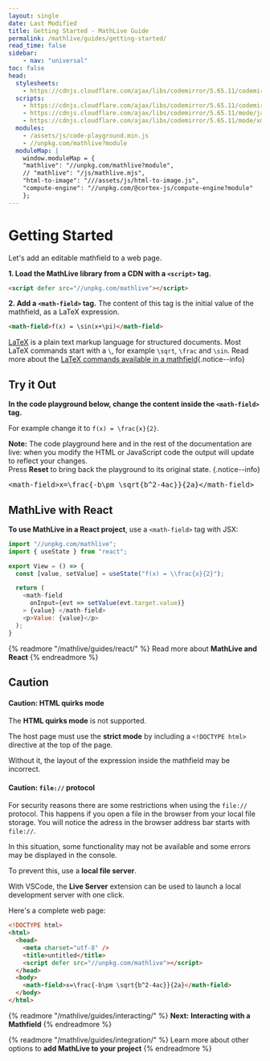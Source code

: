 ```yaml
---
layout: single
date: Last Modified
title: Getting Started - MathLive Guide
permalink: /mathlive/guides/getting-started/
read_time: false
sidebar:
    - nav: "universal"
toc: false
head:
  stylesheets:
    - https://cdnjs.cloudflare.com/ajax/libs/codemirror/5.65.11/codemirror.min.css
  scripts:
    - https://cdnjs.cloudflare.com/ajax/libs/codemirror/5.65.11/codemirror.min.js
    - https://cdnjs.cloudflare.com/ajax/libs/codemirror/5.65.11/mode/javascript/javascript.min.js
    - https://cdnjs.cloudflare.com/ajax/libs/codemirror/5.65.11/mode/xml/xml.min.js
  modules:
    - /assets/js/code-playground.min.js
    - //unpkg.com/mathlive?module
  moduleMap: |
    window.moduleMap = {
    "mathlive": "//unpkg.com/mathlive?module",
    // "mathlive": "/js/mathlive.mjs",
    "html-to-image": "///assets/js/html-to-image.js",
    "compute-engine": "//unpkg.com/@cortex-js/compute-engine?module"
    };
---
```

# Getting Started

Let's add an editable mathfield to a web page.

**1. Load the MathLive library from a CDN with a `<script>` tag.**

```html
<script defer src="//unpkg.com/mathlive"></script>
```

**2. Add a `<math-field>` tag.** The content of this tag is the initial value 
of the mathfield, as a LaTeX expression.

```html
<math-field>f(x) = \sin(x+\pi)</math-field>
```

<a href="https://en.wikipedia.org/wiki/LaTeX">LaTeX</a> is a plain text markup language for structured documents. Most LaTeX commands start with a `\`, for example `\sqrt`, `\frac` and `\sin`. Read more about the <a href="/mathlive/reference/commands/">LaTeX commands available in a mathfield</a>{.notice--info}


## Try it Out

**In the code playground below, change the content inside the `<math-field>` tag.**

For example change it to `f(x) = \frac{x}{2}`.

**Note:** The code playground here and in the rest of the documentation are live: when you modify the HTML or JavaScript code the output will update to reflect your changes.
<br>Press **Reset** to bring back the playground to its original state. {.notice--info}


<code-playground layout="stack" show-line-numbers mark-html-line="3">
    <style slot="style">
      .output:focus-within {
        outline: Highlight auto 1px;
        outline: -webkit-focus-ring-color auto 1px
      }
      .output math-field:focus, .output math-field:focus-within {
        outline: none;
      }
    </style>
    <pre slot="html">&lt;math-field&gt;x=\frac{-b\pm \sqrt{b^2-4ac}}{2a}&lt;/math-field&gt;</pre>
</code-playground>


## MathLive with React

**To use MathLive in a React project**, use a `<math-field>` tag with JSX:

```js
import "//unpkg.com/mathlive";
import { useState } from "react";

export View = () => {
  const [value, setValue] = useState("f(x) = \\frac{x}{2}");

  return (
    <math-field 
      onInput={evt => setValue(evt.target.value)}
    > {value} </math-field>
    <p>Value: {value}</p>
  );
}
```

{% readmore "/mathlive/guides/react/" %}
Read more about <strong>MathLive and React</strong>
{% endreadmore %}

## Caution

<div class="notice--warning" markdown="1">

#### Caution: HTML quirks mode
The **HTML quirks mode** is not supported. 

The host page must use the **strict mode** by including a `<!DOCTYPE html>` 
directive at the top of the page. 

Without it, the layout of the expression inside the mathfield may be incorrect.

</div>

<div class="notice--warning" markdown="1">

#### Caution: `file://` protocol
For security reasons there are some restrictions when using the `file://` 
protocol. This happens if you open a file in the browser from your local file
storage. You will notice the adress in the browser address bar starts with `file://`.

In this situation, some functionality may not be available and some errors may 
be displayed in the console.

To prevent this, use a **local file server**. 

With VSCode, the **Live Server** extension can be used to launch a local 
development server with one click.

</div>


Here's a complete web page:

```html
<!DOCTYPE html>
<html>
  <head>
    <meta charset="utf-8" />
    <title>untitled</title>
    <script defer src="//unpkg.com/mathlive"></script>
  </head>
  <body>
    <math-field>x=\frac{-b\pm \sqrt{b^2-4ac}}{2a}</math-field>
  </body>
</html>
```



{% readmore "/mathlive/guides/interacting/" %}
**Next:** <strong>Interacting with a Mathfield</strong>
{% endreadmore %}


{% readmore "/mathlive/guides/integration/" %}
Learn more about other options to <strong>add MathLive to your project</strong>
{% endreadmore %}

